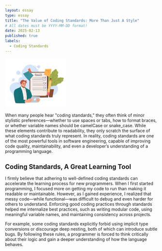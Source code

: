 ```yaml
---
layout: essay
type: essay
title: "The Value of Coding Standards: More Than Just A Style"
# All dates must be YYYY-MM-DD format!
date: 2025-02-13
published: true
labels:
  - Coding Standards
---
```


<img width="200px" class="rounded float-start pe-4" src="../img/codingstandards.jpg">

When many people hear "coding standards," they often think of minor stylistic preferences—whether to use spaces or tabs, how to format braces, or whether variable names should be camelCase or snake_case. While these elements contribute to readability, they only scratch the surface of what coding standards truly represent. In reality, coding standards are one of the most powerful tools in software engineering, capable of improving code quality, maintainability, and even a developer’s understanding of a programming language.

## Coding Standards, A Great Learning Tool

I firmly believe that adhering to well-defined coding standards can accelerate the learning process for new programmers. When I first started programming, I focused more on getting my code to run than making it readable or maintainable. However, as I gained experience, I realized that messy code—while functional—was difficult to debug and even harder for others to understand. Enforcing good coding practices through standards helped me internalize best practices, such as writing modular code, using meaningful variable names, and maintaining consistency across projects.

For example, some coding standards explicitly forbid using implicit type conversions or discourage deep nesting, both of which can introduce subtle bugs. By following these rules, a programmer is forced to think critically about their logic and gain a deeper understanding of how the language behaves.
